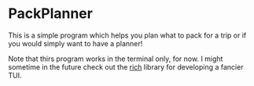 # PackPlanner
This is a simple program which helps you plan what to pack for a trip or if you would simply want to have a planner!

Note that thirs program works in the terminal only, for now. I might sometime in the future check out the [rich](https://github.com/willmcgugan/rich) library for developing a fancier TUI.

